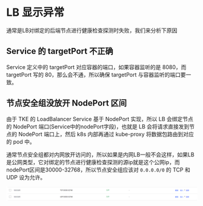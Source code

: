 # LB 显示异常

通常是LB对绑定的后端节点进行健康检查探测时失败，我们来分析下原因

## Service 的 targetPort 不正确

Service 定义中的 targetPort 对应容器的端口，如果容器监听的是 8080，而 targetPort 写的 80，那么会不通，所以确保 targetPort 与容器监听的端口要一致。

## 节点安全组没放开 NodePort 区间

由于 TKE 的 LoadBalancer Service 基于 NodePort 实现，所以 LB 会绑定节点的 NodePort 端口(Service中的nodePort字段)，也就是 LB 会将请求直接发到节点的 NodePort 端口上，然后 k8s 内部再通过 kube-proxy 将数据包路由到对应的 pod 中。

通常节点安全组都对内网放开访问的，所以如果是内网LB一般不会这样，如果LB是公网类型，它对绑定的节点进行健康检查探测的源ip就是这个公网ip，而nodePort区间是30000-32768，所以节点安全组应该对 `0.0.0.0/0` 的 TCP 和 UDP 设为允许。

![](images/tke-lb-asg.png)